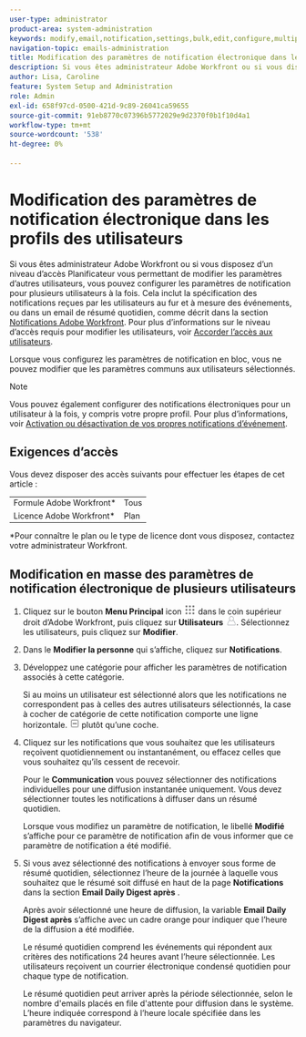 ```yaml
---
user-type: administrator
product-area: system-administration
keywords: modify,email,notification,settings,bulk,edit,configure,multiple,users
navigation-topic: emails-administration
title: Modification des paramètres de notification électronique dans les profils des utilisateurs
description: Si vous êtes administrateur Adobe Workfront ou si vous disposez d’un niveau d’accès Planificateur vous permettant de modifier les paramètres d’autres utilisateurs, vous pouvez configurer les paramètres de notification pour plusieurs utilisateurs à la fois. Cela inclut la spécification des notifications reçues par les utilisateurs au fur et à mesure des événements ou dans un email de résumé quotidien, comme décrit dans les notifications Adobe Workfront. Pour plus d’informations sur le niveau d’accès requis pour modifier les utilisateurs, voir Octroi de l’accès aux utilisateurs.
author: Lisa, Caroline
feature: System Setup and Administration
role: Admin
exl-id: 658f97cd-0500-421d-9c89-26041ca59655
source-git-commit: 91eb8770c07396b5772029e9d2370f0b1f10d4a1
workflow-type: tm+mt
source-wordcount: '538'
ht-degree: 0%

---
```


# Modification des paramètres de notification électronique dans les profils des utilisateurs

Si vous êtes administrateur Adobe Workfront ou si vous disposez d’un niveau d’accès Planificateur vous permettant de modifier les paramètres d’autres utilisateurs, vous pouvez configurer les paramètres de notification pour plusieurs utilisateurs à la fois. Cela inclut la spécification des notifications reçues par les utilisateurs au fur et à mesure des événements, ou dans un email de résumé quotidien, comme décrit dans la section [Notifications Adobe Workfront](../../../workfront-basics/using-notifications/wf-notifications.md). Pour plus d’informations sur le niveau d’accès requis pour modifier les utilisateurs, voir [Accorder l’accès aux utilisateurs](../../../administration-and-setup/add-users/configure-and-grant-access/grant-access-other-users.md).

Lorsque vous configurez les paramètres de notification en bloc, vous ne pouvez modifier que les paramètres communs aux utilisateurs sélectionnés.

>[!NOTE]
>
>Vous pouvez également configurer des notifications électroniques pour un utilisateur à la fois, y compris votre propre profil. Pour plus d’informations, voir [Activation ou désactivation de vos propres notifications d’événement](../../../workfront-basics/using-notifications/activate-or-deactivate-your-own-event-notifications.md).


## Exigences d’accès

Vous devez disposer des accès suivants pour effectuer les étapes de cet article :

<table style="table-layout:auto"> 
 <col> 
 <col> 
 <tbody> 
  <tr> 
   <td role="rowheader">Formule Adobe Workfront*</td> 
   <td>Tous</td> 
  </tr> 
  <tr> 
   <td role="rowheader">Licence Adobe Workfront*</td> 
   <td>Plan</td> 
  </tr> 
 </tbody> 
</table>

&#42;Pour connaître le plan ou le type de licence dont vous disposez, contactez votre administrateur Workfront.

## Modification en masse des paramètres de notification électronique de plusieurs utilisateurs

1. Cliquez sur le bouton **Menu Principal** icon ![](assets/main-menu-icon.png) dans le coin supérieur droit d’Adobe Workfront, puis cliquez sur **Utilisateurs** ![](assets/users-icon-in-main-menu.png). Sélectionnez les utilisateurs, puis cliquez sur **Modifier**.
1. Dans le **Modifier la personne** qui s’affiche, cliquez sur **Notifications**.

1. Développez une catégorie pour afficher les paramètres de notification associés à cette catégorie.

   Si au moins un utilisateur est sélectionné alors que les notifications ne correspondent pas à celles des autres utilisateurs sélectionnés, la case à cocher de catégorie de cette notification comporte une ligne horizontale. ![](assets/straight-line-instead-of-checkmark.jpg) plutôt qu’une coche.

1. Cliquez sur les notifications que vous souhaitez que les utilisateurs reçoivent quotidiennement ou instantanément, ou effacez celles que vous souhaitez qu’ils cessent de recevoir.

   Pour le **Communication** vous pouvez sélectionner des notifications individuelles pour une diffusion instantanée uniquement. Vous devez sélectionner toutes les notifications à diffuser dans un résumé quotidien.

   Lorsque vous modifiez un paramètre de notification, le libellé **Modifié** s’affiche pour ce paramètre de notification afin de vous informer que ce paramètre de notification a été modifié.

1. Si vous avez sélectionné des notifications à envoyer sous forme de résumé quotidien, sélectionnez l’heure de la journée à laquelle vous souhaitez que le résumé soit diffusé en haut de la page **Notifications** dans la section **Email Daily Digest après** .

   Après avoir sélectionné une heure de diffusion, la variable **Email Daily Digest après** s’affiche avec un cadre orange pour indiquer que l’heure de la diffusion a été modifiée.

   Le résumé quotidien comprend les événements qui répondent aux critères des notifications 24 heures avant l’heure sélectionnée. Les utilisateurs reçoivent un courrier électronique condensé quotidien pour chaque type de notification.

   Le résumé quotidien peut arriver après la période sélectionnée, selon le nombre d&#39;emails placés en file d&#39;attente pour diffusion dans le système. L’heure indiquée correspond à l’heure locale spécifiée dans les paramètres du navigateur.
